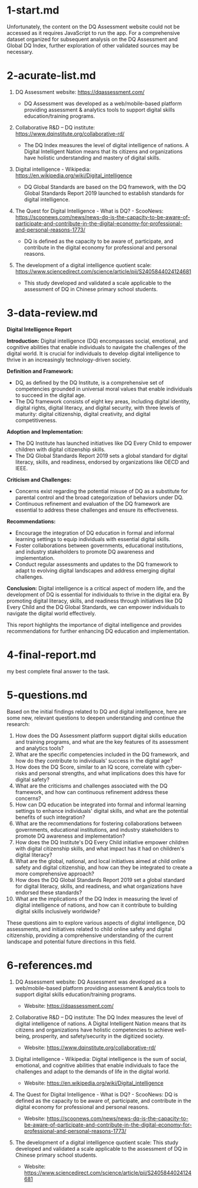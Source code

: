 

# 1-start.md

Unfortunately, the content on the DQ Assessment website could not be accessed as it requires JavaScript to run the app. For a comprehensive dataset organized for subsequent analysis on the DQ Assessment and Global DQ Index, further exploration of other validated sources may be necessary.



# 2-acurate-list.md

1. DQ Assessment website: https://dqassessment.com/
   - DQ Assessment was developed as a web/mobile-based platform providing assessment & analytics tools to support digital skills education/training programs.
   
2. Collaborative R&D – DQ institute: https://www.dqinstitute.org/collaborative-rd/
   - The DQ Index measures the level of digital intelligence of nations. A Digital Intelligent Nation means that its citizens and organizations have holistic understanding and mastery of digital skills.

3. Digital intelligence - Wikipedia: https://en.wikipedia.org/wiki/Digital_intelligence
   - DQ Global Standards are based on the DQ framework, with the DQ Global Standards Report 2019 launched to establish standards for digital intelligence.

4. The Quest for Digital Intelligence - What is DQ? - ScooNews: https://scoonews.com/news/news-dq-is-the-capacity-to-be-aware-of-participate-and-contribute-in-the-digital-economy-for-professional-and-personal-reasons-1773/
   - DQ is defined as the capacity to be aware of, participate, and contribute in the digital economy for professional and personal reasons.

5. The development of a digital intelligence quotient scale: https://www.sciencedirect.com/science/article/pii/S2405844024124681
   - This study developed and validated a scale applicable to the assessment of DQ in Chinese primary school students.



# 3-data-review.md

**Digital Intelligence Report**

**Introduction:**
Digital intelligence (DQ) encompasses social, emotional, and cognitive abilities that enable individuals to navigate the challenges of the digital world. It is crucial for individuals to develop digital intelligence to thrive in an increasingly technology-driven society.

**Definition and Framework:**
- DQ, as defined by the DQ Institute, is a comprehensive set of competencies grounded in universal moral values that enable individuals to succeed in the digital age.
- The DQ framework consists of eight key areas, including digital identity, digital rights, digital literacy, and digital security, with three levels of maturity: digital citizenship, digital creativity, and digital competitiveness.

**Adoption and Implementation:**
- The DQ Institute has launched initiatives like DQ Every Child to empower children with digital citizenship skills.
- The DQ Global Standards Report 2019 sets a global standard for digital literacy, skills, and readiness, endorsed by organizations like OECD and IEEE.

**Criticism and Challenges:**
- Concerns exist regarding the potential misuse of DQ as a substitute for parental control and the broad categorization of behaviors under DQ.
- Continuous refinement and evaluation of the DQ framework are essential to address these challenges and ensure its effectiveness.

**Recommendations:**
- Encourage the integration of DQ education in formal and informal learning settings to equip individuals with essential digital skills.
- Foster collaborations between governments, educational institutions, and industry stakeholders to promote DQ awareness and implementation.
- Conduct regular assessments and updates to the DQ framework to adapt to evolving digital landscapes and address emerging digital challenges.

**Conclusion:**
Digital intelligence is a critical aspect of modern life, and the development of DQ is essential for individuals to thrive in the digital era. By promoting digital literacy, skills, and readiness through initiatives like DQ Every Child and the DQ Global Standards, we can empower individuals to navigate the digital world effectively.

This report highlights the importance of digital intelligence and provides recommendations for further enhancing DQ education and implementation.



# 4-final-report.md

my best complete final answer to the task.



# 5-questions.md

Based on the initial findings related to DQ and digital intelligence, here are some new, relevant questions to deepen understanding and continue the research:

1. How does the DQ Assessment platform support digital skills education and training programs, and what are the key features of its assessment and analytics tools?
2. What are the specific competencies included in the DQ framework, and how do they contribute to individuals' success in the digital age?
3. How does the DQ Score, similar to an IQ score, correlate with cyber-risks and personal strengths, and what implications does this have for digital safety?
4. What are the criticisms and challenges associated with the DQ framework, and how can continuous refinement address these concerns?
5. How can DQ education be integrated into formal and informal learning settings to enhance individuals' digital skills, and what are the potential benefits of such integration?
6. What are the recommendations for fostering collaborations between governments, educational institutions, and industry stakeholders to promote DQ awareness and implementation?
7. How does the DQ Institute's DQ Every Child initiative empower children with digital citizenship skills, and what impact has it had on children's digital literacy?
8. What are the global, national, and local initiatives aimed at child online safety and digital citizenship, and how can they be integrated to create a more comprehensive approach?
9. How does the DQ Global Standards Report 2019 set a global standard for digital literacy, skills, and readiness, and what organizations have endorsed these standards?
10. What are the implications of the DQ Index in measuring the level of digital intelligence of nations, and how can it contribute to building digital skills inclusively worldwide?

These questions aim to explore various aspects of digital intelligence, DQ assessments, and initiatives related to child online safety and digital citizenship, providing a comprehensive understanding of the current landscape and potential future directions in this field.



# 6-references.md

1. DQ Assessment website: DQ Assessment was developed as a web/mobile-based platform providing assessment & analytics tools to support digital skills education/training programs.
   - Website: https://dqassessment.com/

2. Collaborative R&D – DQ institute: The DQ Index measures the level of digital intelligence of nations. A Digital Intelligent Nation means that its citizens and organizations have holistic competencies to achieve well-being, prosperity, and safety/security in the digitized society.
   - Website: https://www.dqinstitute.org/collaborative-rd/

3. Digital intelligence - Wikipedia: Digital intelligence is the sum of social, emotional, and cognitive abilities that enable individuals to face the challenges and adapt to the demands of life in the digital world.
   - Website: https://en.wikipedia.org/wiki/Digital_intelligence

4. The Quest for Digital Intelligence - What is DQ? - ScooNews: DQ is defined as the capacity to be aware of, participate, and contribute in the digital economy for professional and personal reasons.
   - Website: https://scoonews.com/news/news-dq-is-the-capacity-to-be-aware-of-participate-and-contribute-in-the-digital-economy-for-professional-and-personal-reasons-1773/

5. The development of a digital intelligence quotient scale: This study developed and validated a scale applicable to the assessment of DQ in Chinese primary school students.
   - Website: https://www.sciencedirect.com/science/article/pii/S2405844024124681


